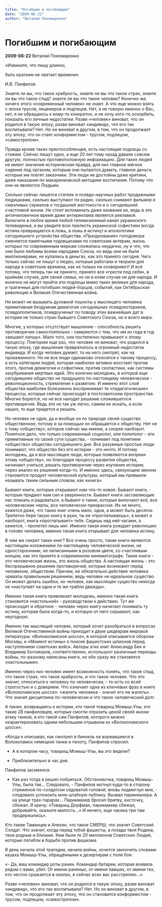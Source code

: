 ```yaml
---
title: "Погибшим и погибающим"
date: "2009-06-22"
author: "Виталий Пономаренко"
---
```


# Погибшим и погибающим

**2009-06-22** Виталий Пономаренко

«Извините, что пишу длинно, 

быть кратким не хватает времени»

И.В. Панфилов

Знаете ли вы, что такое храбрость, знаете ли вы что такое страх, знаете ли вы что такое стыд? знаете ли вы что такое человек? Конечно же, ничего этого «современный человек» не знает. А что еще можно взять с эпохи трусов, лицемеров и подлецов. Нет, я не говорю именно о Вас, нет, я не обращаюсь к кому-то конкретно, и не хочу кого-то оскорбить, показать его личные недостатки. Разве «человек» виноват, что он родился в такую эпоху, разве виноват «индивид», что его так воспитывали? Нет. Но он виноват в другом, в том, что он продолжает эту эпоху, что он стает конформистом - трусом, подлецом, «самострелом».

Правда кроме таких приспособленцев, есть настоящие подлецы со стажем. Сейчас пишут одно, а еще 20 лет тому назад давали совсем другую, полностью противоположную информацию. Для таких людей не имеет значения историческая правда, для них главное мягкое сидение под органом, которым они пытаются думать, главное деньги, которые им платят заказчики. Эти люди не достойны даже критики, даже наказания по макаренковской методике воспитания. Потому что они не являются Людьми.

Сколько сейчас пишется статеек и псевдо-научных работ продажными людишками, сколько выступают по радио, сколько снимают фильмов и смазливых сериалов о тогдашней жестокости и о сегодняшней счастливой жизни. Не стоит вспоминать даже название их, ведь в это античеловечное время даже антиреклама является рекламой. Включите в любое время любой телевизионный канал украинского телевиденья, и вы увидите всю прелесть украинской софистики (когда истина превращается в ложь, а ложь в истину) и апологетики сегодняшнего устройства общества. «Празднование» голодомора сменяется памятными годовщинами по советским актерам, жизнь которых по современным меркам сложилась неудачно, ну и что, что они были любимы всеми народами Союза, но ведь они не были миллионерами, не купались в деньгах, как это принято сегодня. Чего только сейчас не пишут о людях, которые работали и творили для народа в советские времена, как их только ни оскверняют! И всё потому, что теперь так не принято, принято все «грести под себя», в крайнем случае, для своей семьи, но ни в коем случае не для народа. И конечно не могут пройти эти подлецы мимо таких великих для народа, и трагичных для погибших людей-борцов, событий, как Октябрьская революция и Великая Отечественная война.

Не может не вызывать духовной тошноты у мыслящего человека примитивная бездумная демагогия сегодняшних псевдоисториков, псевдополитиков, псевдоученыт по поводу этих важнейших дат в истории не только стран бывшего Советского Союза, но и всего мира.

Многие, у которых отсутствует мышление - способность решить противоречие самостоятельно - смиряются с тем, что им из года в год «вешают лапшу». Мало того, они постепенно привыкают к этому процессу. Повторим еще раз, что человек не виноват, что родился в такую эпоху, где мышление превратилось в огромный недостаток индивида. И когда человек думает, то на него смотрят, как на прокаженного. Но не все люди одинаково относятся к такому процессу, а есть категория людей, которая наиболее активно восстает против этого, против демагогии и софистики, против схоластики, как системы зазубривания мертвых идей. Это конечно молодежь, в которой еще сегодняшнее общество не придушило по-настоящему человеческое - революционность, стремление к развитию. И именно этот слой общества наиболее болезненно воспринимает те «педагогические» процессы, которые сейчас происходят в постсоветском пространстве. Многие борются, но не все находят решение сложившегося противоречия. Ведь это не так уж легко, самим их искать, а если нашел, то еще придется и решать.

Но человек не один, да и вообще он по природе своей существо общественное, потому и за помощью он обращается к обществу. Нет не к тому «обществу», которое сейчас мы имеем, а скорее наоборот. Понятное дело, что только современный социолог, или политолог - эти примитивные по своей сути существа, - понимает под понятием «общество» общество сегодняшнего дня. Все разумные простые люди понимают, что общество без его истории - это ничто. И потому молодежь, да и все мыслящее люди, которые появляются вопреки этому «обществу», но благодаря процессу развития общества, начинают учиться, решать противоречия через изучение истории, через анализ их решения когда-то. И именно здесь, связующим звеном становится продукт человеческой культуры, который мы привыкли называть таким сильным словом, как «книга».

Бывают книги, которые открывают нам что-то новое. Бывают книги, - которые придают нам сил и уверенности. Бывают книги заставляющие нас плакать и радоваться, а бывают и такие, которые включают всё, все человеческие черты, все человечески-прекрасное. Их не много, кажется даже, что таких книг очень мало, одна, а может быть десяток. Трепетно беря такую книгу в руки, ты ее «проглатываешь», а может и наоборот, книга «проглатывает» тебя. Сидишь над ней часами, а кажется, - пролетел лишь миг. Именно такая книга рождает революцию в голове человека, именно такая книга открывает для человека истину.

В чем же секрет таких книг? Все очень просто, такие книги являются настоящим изложением по-настоящему человеческой жизни, не односторонними, не написанными в розовом цвете, со счастливым концом, как это принято в современном кинематографе. Такие книги - это человеческая жизнь, это жизнь общества. А настоящая жизнь - это беспрерывное решение противоречий, которые возникают перед человеком, обществом. Причем, не обязательно действия человека чреваты правильным решением, ведь человек не идеальное существо. Он может делать ошибки, но человек, как мыслящее существо никогда не «наступает на одни и те же грабли дважды».

Именно такая книга привлекает молодежь, именно такая книга становится «настольной» - руководством к действию. Тут же происходит и обратное - человек через книгу начитает понимать ту истину, которая была когда-то, и которую от него скрывают, как неугодную.

Именно так мыслящий человек, который хочет разобраться в вопросах Великой Отечественной войны приходит к двум шедеврам мировой литературы: «Волоколамское шоссе», в которой описывается оборона Москвы, и «Момент истины» о поиске фашистских шпионов перед наступлением советских войск. Авторы этих книг Александр Бек и Владимир Богоморов, соответственно, используют различные периоды войны, по-разному написаны книги, но обе сразу же становятся «настольными».

Именно через них человек имеет возможность понять, что такое стыд, что такое страх, что такое храбрость, и что такое человек. Что это значит, относиться к человеку по человечески, - то есть со всей строгостью и с доверием. Что означает одна из ключевых фраз в книге «Волоколамское шоссе»: «жалеть человека - значит его не жалеть». Что значит дисциплина по-человечески и что такое человеческий долг.

А также, возвращаясь к истории, кто такой товарищ Момыш-Улы, кто такие 28 панфиловцев, которые смогли отразить ценой своей жизни атаку танков, и кто такой сам Панфилов, которого можно охарактеризовать одним небольшим отрывком из «Волоколамского шоссе»:

«Когда я описывал, как смотрел в бинокль на ворвавшиеся в Волоколамск немецкие танки и пехоту, Панфилов спросил:

- А в котором часу, товарищ Момыш-Улы, вы это видели?

- Приблизительно в час дня.

Панфилов засмеялся:

- Как раз тогда я решил побриться. Обстановочка, товарищ Момыш-Улы, была тае... Следовало, - Панфилов мотнул куда-то в сторону стриженой по-солдатски седоватой головой, вновь подмигнул мне, - следовало успокоить мою штабную публику. Вызвал парикмахера. А на улице трах-тарарах... Парикмахер бросил бритву, кисточку, сбежал. Я кричу: «Товарищ Дорфман, парикмахер сбежал, добривайте, окажите милость...» И ничего, еще часика три там продержались».

Кто такие Таманцев и Алехин, что такое СМЕРШ, что значит Советский Солдат. Что значит, когда перед тобой фашисты, а позади твоя Родина, твои родные и близкие. Кем были те 20 миллионов Советских Людей, которые погибли в борьбе против фашизма.

В день начала этой трагедии, начала войны, хочется закончить словами казаха Момыш-Улы, обращёнными к дезертирам с поля боя:

«- Да, ваш командир роты ранен. Командир батареи, которая воевала рядом с вами, убит. От имени раненых, от имени павших, от имени тех, кто честно сражается в окопах, я сейчас всех вас расстреляю...».

Разве «человек» виноват, что он родился в такую эпоху, разве виноват «индивид», что его так воспитывали? Нет. Но он виноват в другом, в том, что он продолжает эту эпоху, что он становится конформистом - трусом, подлецом, «самострелом».